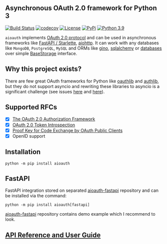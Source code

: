 ## Asynchronous OAuth 2.0 framework for Python 3

[![Build Status](https://github.com/aliev/aioauth/workflows/CI/badge.svg?branch=master)](https://github.com/aliev/aioauth/actions/workflows/ci.yml?query=branch%3Amaster)
[![codecov](https://codecov.io/gh/aliev/aioauth/graph/badge.svg?token=NREOWPB586)](https://codecov.io/gh/aliev/aioauth)
[![License](https://img.shields.io/github/license/aliev/aioauth)](https://github.com/aliev/aioauth/blob/master/LICENSE)
[![PyPi](https://badgen.net/pypi/v/aioauth)](https://pypi.org/project/aioauth/)
[![Python 3.9](https://img.shields.io/badge/python-3.9-blue.svg)](https://www.python.org/downloads/release/python-390/)

`aioauth` implements [OAuth 2.0 protocol](https://tools.ietf.org/html/rfc6749) and can be used in asynchronous frameworks like [FastAPI / Starlette](https://github.com/tiangolo/fastapi), [aiohttp](https://github.com/aio-libs/aiohttp). It can work with any databases like `MongoDB`, `PostgreSQL`, `MySQL` and ORMs like [gino](https://python-gino.org/), [sqlalchemy](https://www.sqlalchemy.org/) or [databases](https://pypi.org/project/databases/) over simple [BaseStorage](aioauth/storage.py) interface.

## Why this project exists?

There are few great OAuth frameworks for Python like [oauthlib](https://github.com/oauthlib/oauthlib) and [authlib](https://github.com/lepture/authlib), but they do not support asyncio and rewriting these libraries to asyncio is a significant challenge (see issues [here](https://github.com/lepture/authlib/issues/63) and [here](https://github.com/oauthlib/oauthlib/issues/415)).

## Supported RFCs

- [x] [The OAuth 2.0 Authorization Framework](https://tools.ietf.org/html/rfc6749)
- [X] [OAuth 2.0 Token Introspection](https://tools.ietf.org/html/rfc7662)
- [X] [Proof Key for Code Exchange by OAuth Public Clients](https://tools.ietf.org/html/rfc7636)
- [x] OpenID support

## Installation

```
python -m pip install aioauth
```

## FastAPI

FastAPI integration stored on separated [aioauth-fastapi](https://github.com/aliev/aioauth-fastapi) repository and can be installed via the command:

```
python -m pip install aioauth[fastapi]
```

[aioauth-fastapi](https://github.com/aliev/aioauth-fastapi) repository contains demo example which I recommend to look.

## [API Reference and User Guide](https://aliev.me/aioauth/)
